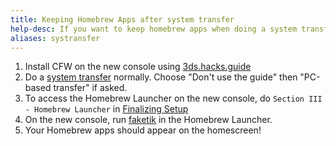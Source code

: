 ```yaml
---
title: Keeping Homebrew Apps after system transfer
help-desc: If you want to keep homebrew apps when doing a system transfer:
aliases: systransfer
---
```


1. Install CFW on the new console using [3ds.hacks.guide](https://3ds.hacks.guide/)
2. Do a [system transfer](https://en-americas-support.nintendo.com/app/answers/detail/a_id/14169) normally. Choose "Don't use the guide" then "PC-based transfer" if asked.
3. To access the Homebrew Launcher on the new console, do `Section III - Homebrew Launcher` in [Finalizing Setup](https://3ds.hacks.guide/finalizing-setup.html)
4. On the new console, run [faketik](https://github.com/ihaveamac/faketik/releases) in the Homebrew Launcher.
5. Your Homebrew apps should appear on the homescreen!
